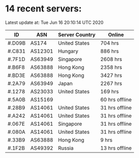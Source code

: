 # 14 recent servers:

Latest update at: Tue Jun 16 20:10:14 UTC 2020

| ID | ASN | Server Country | Online |
| -- | --- | -------------- | ------ |
| #.D09B | AS174 | United States | 704 hrs |
| #.C831 | AS12301 | Hungary | 886 hrs |
| #.7F1D | AS63949 | Singapore | 2608 hrs |
| #.B6F8 | AS63888 | Hong Kong | 2358 hrs |
| #.BD3E | AS63888 | Hong Kong | 3427 hrs |
| #.2A79 | AS63949 | Japan | 2267 hrs |
| #.1278 | AS23033 | United States | 169 hrs |
| #.5A0B | AS15169 |  | 60 hrs offline |
| #.28B9 | AS14061 | United States | 31 hrs offline |
| #.A242 | AS14061 | United States | 31 hrs offline |
| #.067E | AS14061 | Singapore | 31 hrs offline |
| #.080A | AS14061 | United States | 31 hrs offline |
| #.33B9 | AS63888 | Hong Kong | 9 hrs |
| #.1F2B | AS49392 | Russia | 13 hrs offline |

